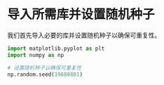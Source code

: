 # 导入所需库并设置随机种子

我们首先导入必要的库并设置随机种子以确保可重复性。

```python
import matplotlib.pyplot as plt
import numpy as np

# 设置随机种子以确保可重复性
np.random.seed(19680801)
```
